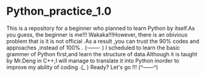 # Python_practice_1.0
This is a repository for a beginner who planned to learn Python by itself.As you guess, the beginner is me!!! 
Wakaka!!!However, there is an obivious problem that is it is not official .As a result ,you can trust the 90% codes and approaches ,instead of 100% . (·——· )
I scheduled to learn the basic grammer of Python first,and learn the structure of data.Although it is taught by Mr.Deng in C++,I will manage to translate it into Python inorder to improve my ability of coding .(*_* ) 
Ready? Let's go !!! (^——^)
